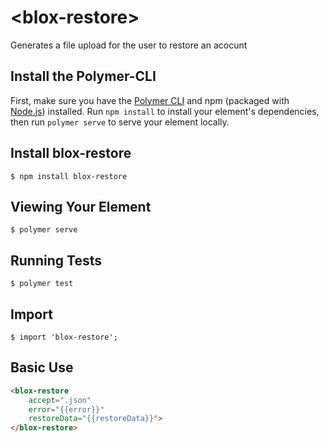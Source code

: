 # \<blox-restore\>

Generates a file upload for the user to restore an acocunt

## Install the Polymer-CLI

First, make sure you have the [Polymer CLI](https://www.npmjs.com/package/polymer-cli) and npm (packaged with [Node.js](https://nodejs.org)) installed. Run `npm install` to install your element's dependencies, then run `polymer serve` to serve your element locally.

## Install blox-restore

```
$ npm install blox-restore
```

## Viewing Your Element

```
$ polymer serve
```

## Running Tests

```
$ polymer test
```

## Import

```
$ import 'blox-restore';
```

## Basic Use

```html
<blox-restore
    accept=".json"
    error="{{error}}"
    restoreData="{{restoreData}}">
</blox-restore>
```
